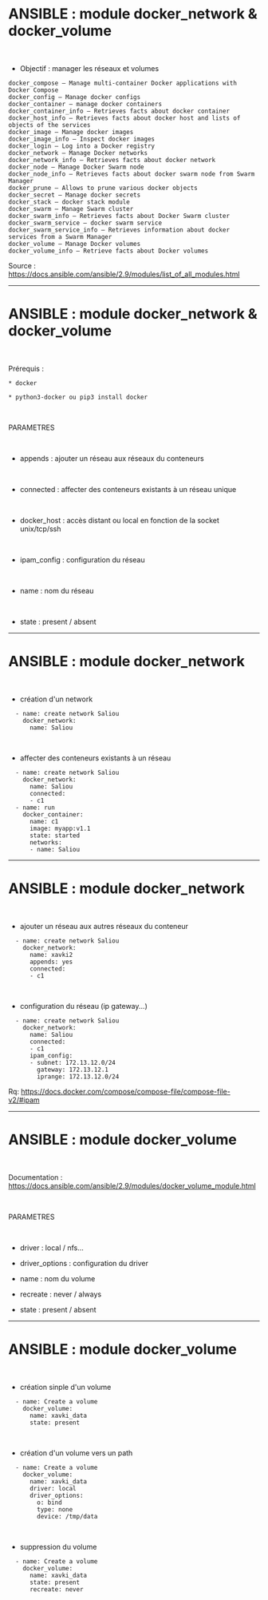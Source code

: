 

# ANSIBLE : module docker_network & docker_volume


<br>

* Objectif : manager les réseaux et volumes

```
docker_compose – Manage multi-container Docker applications with Docker Compose
docker_config – Manage docker configs
docker_container – manage docker containers
docker_container_info – Retrieves facts about docker container
docker_host_info – Retrieves facts about docker host and lists of objects of the services
docker_image – Manage docker images
docker_image_info – Inspect docker images
docker_login – Log into a Docker registry
docker_network – Manage Docker networks
docker_network_info – Retrieves facts about docker network
docker_node – Manage Docker Swarm node
docker_node_info – Retrieves facts about docker swarm node from Swarm Manager
docker_prune – Allows to prune various docker objects
docker_secret – Manage docker secrets
docker_stack – docker stack module
docker_swarm – Manage Swarm cluster
docker_swarm_info – Retrieves facts about Docker Swarm cluster
docker_swarm_service – docker swarm service
docker_swarm_service_info – Retrieves information about docker services from a Swarm Manager
docker_volume – Manage Docker volumes
docker_volume_info – Retrieve facts about Docker volumes
```

Source : https://docs.ansible.com/ansible/2.9/modules/list_of_all_modules.html

--------------------------------------------------------------------------------------------------------

# ANSIBLE : module docker_network & docker_volume

<br>

Prérequis :

	* docker

	* python3-docker ou pip3 install docker

<br>

PARAMETRES

<br>

* appends : ajouter un réseau aux réseaux du conteneurs

<br>

* connected : affecter des conteneurs existants à un réseau unique

<br>

* docker_host : accès distant ou local en fonction de la socket unix/tcp/ssh

<br>

* ipam_config : configuration du réseau

<br>

* name : nom du réseau

<br>

* state : present / absent


------------------------------------------------------------------------------------------


# ANSIBLE : module docker_network



<br>

* création d'un network 

```
  - name: create network Saliou
    docker_network:
      name: Saliou
```

<br>

* affecter des conteneurs existants à un réseau

```
  - name: create network Saliou
    docker_network:
      name: Saliou
      connected:
      - c1
  - name: run
    docker_container:
      name: c1
      image: myapp:v1.1
      state: started
      networks:
      - name: Saliou
```

------------------------------------------------------------------------------------------


# ANSIBLE : module docker_network


<br>

* ajouter un réseau aux autres réseaux du conteneur

```
  - name: create network Saliou
    docker_network:
      name: xavki2
      appends: yes
      connected:
      - c1
```

<br>

* configuration du réseau (ip gateway...)

```
  - name: create network Saliou
    docker_network:
      name: Saliou
      connected:
      - c1
      ipam_config:
      - subnet: 172.13.12.0/24
        gateway: 172.13.12.1
        iprange: 172.13.12.0/24
```

Rq: https://docs.docker.com/compose/compose-file/compose-file-v2/#ipam


------------------------------------------------------------------------------------------


# ANSIBLE : module docker_volume


<br>

Documentation : https://docs.ansible.com/ansible/2.9/modules/docker_volume_module.html


<br>

PARAMETRES

<br>

* driver : local / nfs...

* driver_options : configuration du driver

* name : nom du volume

* recreate : never / always

* state : present / absent


------------------------------------------------------------------------------------------


# ANSIBLE : module docker_volume



<br>

* création sinple d'un volume

```
  - name: Create a volume
    docker_volume:
      name: xavki_data
      state: present
```

<br>

* création d'un volume vers un path

```
  - name: Create a volume
    docker_volume:
      name: xavki_data
      driver: local
      driver_options:
        o: bind
        type: none 
        device: /tmp/data
```

<br>

* suppression du volume

```
  - name: Create a volume
    docker_volume:
      name: xavki_data
      state: present
      recreate: never
```
